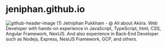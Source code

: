 # jeniphan.github.io
![github-header-image (1)](https://user-images.githubusercontent.com/34912803/167289028-56adf1ec-8da8-4b4d-be55-ebb8cec72430.png)
Jetniphan Pukkham - @ All about Akiira. Web Developer with hands-on experience in JavaScript, TypeScript, html, CSS, Angular Framework, NextJS. And also experience in Back-End Developer such as Nodejs, Express, NestJS Framework, GCP, and others.
